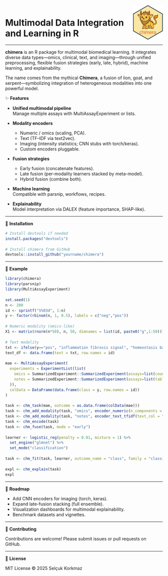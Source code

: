 <img src="man/figures/chimera_hex.png" align="right" width="95"/>


# Multimodal Data Integration and Learning in R

---

**chimera** is an R package for multimodal biomedical learning. It integrates diverse data types—omics, clinical, text, and imaging—through unified preprocessing, flexible fusion strategies (early, late, hybrid), machine learning, and explainability.

The name comes from the mythical **Chimera**, a fusion of lion, goat, and serpent—symbolizing integration of heterogeneous modalities into one powerful model.

✨ **Features**

- **Unified multimodal pipeline**  
  Manage multiple assays with MultiAssayExperiment or lists.

- **Modality encoders**  
  - Numeric / omics (scaling, PCA).  
  - Text (TF–IDF via text2vec).  
  - Imaging (intensity statistics; CNN stubs with torch/keras).  
  - Custom encoders pluggable.

- **Fusion strategies**  
  - Early fusion (concatenate features).  
  - Late fusion (per-modality learners stacked by meta-model).  
  - Hybrid fusion (combine both).

- **Machine learning**  
  Compatible with parsnip, workflows, recipes.

- **Explainability**  
  Model interpretation via DALEX (feature importance, SHAP-like).

---

🔧 **Installation**

```r
# Install devtools if needed
install.packages("devtools")

# Install chimera from GitHub
devtools::install_github("yourname/chimera")
```

---

🚀 **Example**

```r
library(chimera)
library(parsnip)
library(MultiAssayExperiment)

set.seed(1)
n <- 200
id <- sprintf("S%03d", 1:n)
y <- factor(rbinom(n, 1, 0.5), labels = c("neg","pos"))

# Numeric modality (omics-like)
X1 <- matrix(rnorm(n*50), n, 50, dimnames = list(id, paste0("g",1:50)))

# Text modality
txt <- ifelse(y=="pos", "inflammation fibrosis signal", "homeostasis baseline normal")
text_df <- data.frame(text = txt, row.names = id)

mae <- MultiAssayExperiment(
  experiments = ExperimentList(list(
    omics = SummarizedExperiment::SummarizedExperiment(assays=list(counts=X1)),
    notes = SummarizedExperiment::SummarizedExperiment(assays=list(table=text_df))
  )),
  colData = DataFrame(data.frame(class = y, row.names = id))
)

task <- chm_task(mae, outcome = as.data.frame(colData(mae)))
task <- chm_add_modality(task, "omics", encoder_numeric(n_components = 10))
task <- chm_add_modality(task, "notes", encoder_text_tfidf(text_col = "text"))
task <- chm_encode(task)
task <- chm_fuse(task, mode = "early")

learner <- logistic_reg(penalty = 0.01, mixture = 1) %>%
  set_engine("glmnet") %>%
  set_mode("classification")

task <- chm_fit(task, learner, outcome_name = "class", family = "classification")

expl <- chm_explain(task)
expl
```

---

📖 **Roadmap**

- Add CNN encoders for imaging (torch, keras).  
- Expand late-fusion stacking (full ensemble).  
- Visualization dashboards for multimodal explainability.  
- Benchmark datasets and vignettes.

---

🤝 **Contributing**

Contributions are welcome! Please submit issues or pull requests on GitHub.

---

📜 **License**

MIT License © 2025 Selçuk Korkmaz

